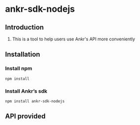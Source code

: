 # ankr-sdk-nodejs

## Introduction
1. This is a tool to help users use Ankr's API more conveniently 


## Installation

### Install npm
```
npm install
```

### Install Ankr’s sdk
```
npm install ankr-sdk-nodejs
```

## API provided

